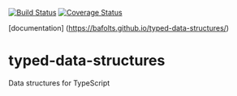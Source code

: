[![Build Status](https://travis-ci.org/bafolts/typed-data-structures.svg?branch=master)](https://travis-ci.org/bafolts/typed-data-structures)
[![Coverage Status](https://coveralls.io/repos/github/bafolts/typed-data-structures/badge.svg?branch=master)](https://coveralls.io/github/bafolts/typed-data-structures?branch=master)

[documentation] (https://bafolts.github.io/typed-data-structures/)

# typed-data-structures
Data structures for TypeScript
